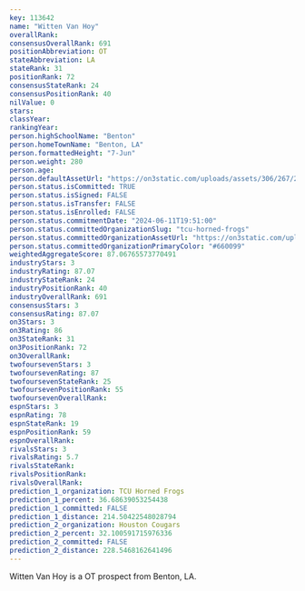 ```yaml
---
key: 113642
name: "Witten Van Hoy"
overallRank: 
consensusOverallRank: 691
positionAbbreviation: OT
stateAbbreviation: LA
stateRank: 31
positionRank: 72
consensusStateRank: 24
consensusPositionRank: 40
nilValue: 0
stars: 
classYear: 
rankingYear: 
person.highSchoolName: "Benton"
person.homeTownName: "Benton, LA"
person.formattedHeight: "7-Jun"
person.weight: 280
person.age: 
person.defaultAssetUrl: "https://on3static.com/uploads/assets/306/267/267306.png"
person.status.isCommitted: TRUE
person.status.isSigned: FALSE
person.status.isTransfer: FALSE
person.status.isEnrolled: FALSE
person.status.commitmentDate: "2024-06-11T19:51:00"
person.status.committedOrganizationSlug: "tcu-horned-frogs"
person.status.committedOrganizationAssetUrl: "https://on3static.com/uploads/assets/773/214/214773.svg"
person.status.committedOrganizationPrimaryColor: "#660099"
weightedAggregateScore: 87.06765573770491
industryStars: 3
industryRating: 87.07
industryStateRank: 24
industryPositionRank: 40
industryOverallRank: 691
consensusStars: 3
consensusRating: 87.07
on3Stars: 3
on3Rating: 86
on3StateRank: 31
on3PositionRank: 72
on3OverallRank: 
twofoursevenStars: 3
twofoursevenRating: 87
twofoursevenStateRank: 25
twofoursevenPositionRank: 55
twofoursevenOverallRank: 
espnStars: 3
espnRating: 78
espnStateRank: 19
espnPositionRank: 59
espnOverallRank: 
rivalsStars: 3
rivalsRating: 5.7
rivalsStateRank: 
rivalsPositionRank: 
rivalsOverallRank: 
prediction_1_organization: TCU Horned Frogs
prediction_1_percent: 36.68639053254438
prediction_1_committed: FALSE
prediction_1_distance: 214.50422548028794
prediction_2_organization: Houston Cougars
prediction_2_percent: 32.100591715976336
prediction_2_committed: FALSE
prediction_2_distance: 228.5468162641496
---
```

Witten Van Hoy is a OT prospect from Benton, LA.